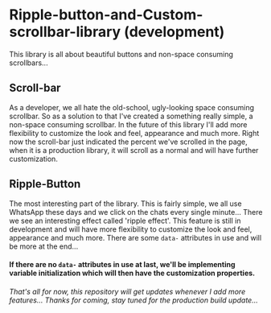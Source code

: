 # Ripple-button-and-Custom-scrollbar-library (development)
This library is all about beautiful buttons and non-space consuming scrollbars...

## Scroll-bar
As a developer, we all hate the old-school, ugly-looking space consuming scrollbar. So as a solution to that I've created a something really simple, a non-space consuming scrollbar. In the future of this library I'll add more flexibility to customize the look and feel, appearance and much more. Right now the scroll-bar just indicated the percent we've scrolled in the page, when it is a production library, it will scroll as a normal and will have further customization.

## Ripple-Button
The most interesting part of the library. This is fairly simple, we all use WhatsApp these days and we click on the chats every single minute... There we see an interesting effect called 'ripple effect'. This feature is still in development and will have more flexibility to customize the look and feel, appearance and much more. There are some `data-` attributes in use and will be more at the end... 

#### If there are no `data-` attributes in use at last, we'll be implementing variable initialization which will then have the customization properties.

###### That's all for now, this repository will get updates whenever I add more features... Thanks for coming, stay tuned for the production build update... 
